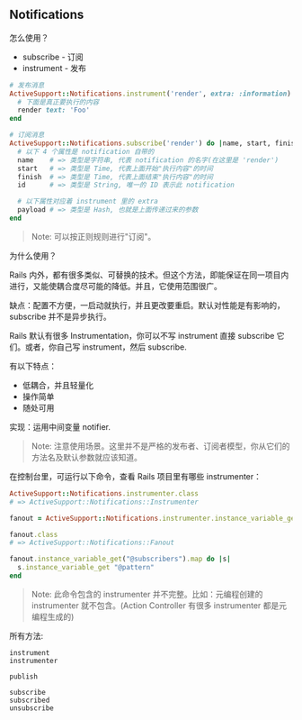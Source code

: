 ## Notifications

怎么使用？

- subscribe  - 订阅
- instrument - 发布

```ruby
# 发布消息
ActiveSupport::Notifications.instrument('render', extra: :information) do
  # 下面是真正要执行的内容
  render text: 'Foo'
end

# 订阅消息
ActiveSupport::Notifications.subscribe('render') do |name, start, finish, id, payload|
  # 以下 4 个属性是 notification 自带的
  name    # => 类型是字符串, 代表 notification 的名字(在这里是 'render')
  start   # => 类型是 Time, 代表上面开始"执行内容"的时间
  finish  # => 类型是 Time, 代表上面结束"执行内容"的时间
  id      # => 类型是 String, 唯一的 ID 表示此 notification

  # 以下属性对应着 instrument 里的 extra
  payload # => 类型是 Hash, 也就是上面传递过来的参数
end
```

> Note: 可以按正则规则进行"订阅"。

为什么使用？

Rails 内外，都有很多类似、可替换的技术。但这个方法，即能保证在同一项目内进行，又能使耦合度尽可能的降低。并且，它使用范围很广。

缺点：配置不方便，一启动就执行，并且更改要重启。默认对性能是有影响的，subscribe 并不是异步执行。

Rails 默认有很多 Instrumentation，你可以不写 instrument 直接 subscribe 它们。或者，你自己写 instrument，然后 subscribe.

有以下特点：

- 低耦合，并且轻量化
- 操作简单
- 随处可用

实现：运用中间变量 notifier.

> Note: 注意使用场景。这里并不是严格的发布者、订阅者模型，你从它们的方法名及默认参数就应该知道。

在控制台里，可运行以下命令，查看 Rails 项目里有哪些 instrumenter：

```ruby
ActiveSupport::Notifications.instrumenter.class
# => ActiveSupport::Notifications::Instrumenter

fanout = ActiveSupport::Notifications.instrumenter.instance_variable_get("@notifier")

fanout.class
# => ActiveSupport::Notifications::Fanout

fanout.instance_variable_get("@subscribers").map do |s|
  s.instance_variable_get "@pattern"
end
```

> Note: 此命令包含的 instrumenter 并不完整。比如：元编程创建的 instrumenter 就不包含。(Action Controller 有很多 instrumenter 都是元编程生成的)

所有方法:

```
instrument
instrumenter

publish

subscribe
subscribed
unsubscribe
```

